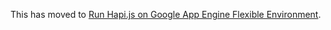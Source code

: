 This has moved to [Run Hapi.js on Google App Engine Flexible Environment](https://cloud.google.com/community/tutorials/run-hapijs-on-google-app-engine).
